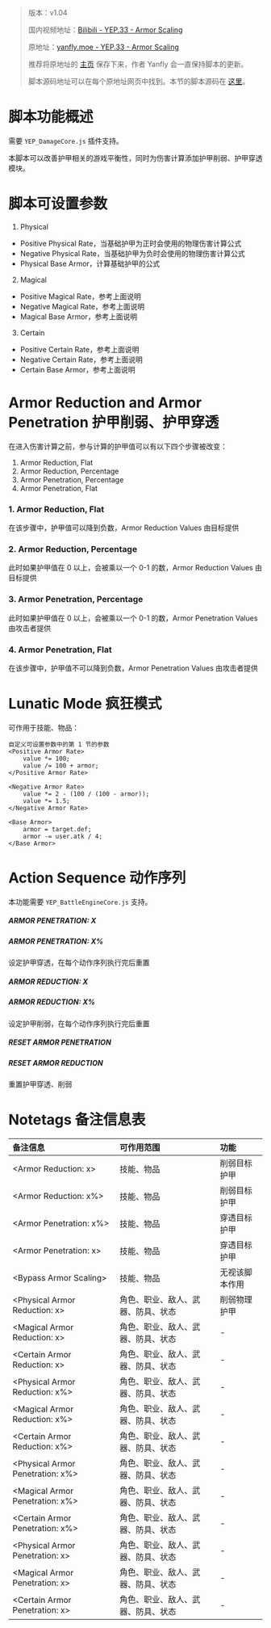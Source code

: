 > 版本：v1.04
>
> 国内视频地址：[Bilibili - YEP.33 - Armor Scaling](https://www.bilibili.com/video/av3174787/#page=38)
>
> 原地址：[yanfly.moe - YEP.33 - Armor Scaling](http://yanfly.moe/2015/11/28/yep-33-armor-scaling/)
> 
> 推荐将原地址的 [主页](http://yanfly.moe/yep/) 保存下来，作者 Yanfly 会一直保持脚本的更新。
> 
> 脚本源码地址可以在每个原地址网页中找到。本节的脚本源码在 [这里](https://www.dropbox.com/s/sjnrqjmpozlf1jb/YEP_X_ArmorScaling.js?dl=0)。

# 脚本功能概述

需要 `YEP_DamageCore.js` 插件支持。

本脚本可以改善护甲相关的游戏平衡性，同时为伤害计算添加护甲削弱、护甲穿透模块。

# 脚本可设置参数

1. Physical

- Positive Physical Rate，当基础护甲为正时会使用的物理伤害计算公式
- Negative Physical Rate，当基础护甲为负时会使用的物理伤害计算公式
- Physical Base Armor，计算基础护甲的公式

2. Magical

- Positive Magical Rate，参考上面说明
- Negative Magical Rate，参考上面说明
- Magical Base Armor，参考上面说明

3. Certain

- Positive Certain Rate，参考上面说明
- Negative Certain Rate，参考上面说明
- Certain Base Armor，参考上面说明

# Armor Reduction and Armor Penetration 护甲削弱、护甲穿透

在进入伤害计算之前，参与计算的护甲值可以有以下四个步骤被改变：

1. Armor Reduction, Flat
2. Armor Reduction, Percentage
3. Armor Penetration, Percentage
4. Armor Penetration, Flat

### 1. Armor Reduction, Flat

在该步骤中，护甲值可以降到负数，Armor Reduction Values 由目标提供

### 2. Armor Reduction, Percentage

此时如果护甲值在 0 以上，会被乘以一个 0-1 的数，Armor Reduction Values 由目标提供

### 3. Armor Penetration, Percentage

此时如果护甲值在 0 以上，会被乘以一个 0-1 的数，Armor Penetration Values 由攻击者提供

### 4. Armor Penetration, Flat

在该步骤中，护甲值不可以降到负数，Armor Penetration Values 由攻击者提供

# Lunatic Mode 疯狂模式

可作用于技能、物品：
```
自定义可设置参数中的第 1 节的参数
<Positive Armor Rate>
    value *= 100;
    value /= 100 + armor;
</Positive Armor Rate>

<Negative Armor Rate>
    value *= 2 - (100 / (100 - armor));
    value *= 1.5;
</Negative Armor Rate>

<Base Armor>
    armor = target.def;
    armor -= user.atk / 4;
</Base Armor>
```

# Action Sequence 动作序列

本功能需要 `YEP_BattleEngineCore.js` 支持。

##### ARMOR PENETRATION: X
##### ARMOR PENETRATION: X%

设定护甲穿透，在每个动作序列执行完后重置

##### ARMOR REDUCTION: X
##### ARMOR REDUCTION: X%

设定护甲削弱，在每个动作序列执行完后重置

##### RESET ARMOR PENETRATION
##### RESET ARMOR REDUCTION

重置护甲穿透、削弱

# Notetags 备注信息表

备注信息|可作用范围|功能
:-|:-|:-
&lt;Armor Reduction: x>|技能、物品|削弱目标护甲
&lt;Armor Reduction: x%>|技能、物品|削弱目标护甲
&lt;Armor Penetration: x%>|技能、物品|穿透目标护甲
&lt;Armor Penetration: x>|技能、物品|穿透目标护甲
&lt;Bypass Armor Scaling>|技能、物品|无视该脚本作用
&lt;Physical Armor Reduction: x>|角色、职业、敌人、武器、防具、状态|削弱物理护甲
&lt;Magical Armor Reduction: x>|角色、职业、敌人、武器、防具、状态|-
&lt;Certain Armor Reduction: x>|角色、职业、敌人、武器、防具、状态|-
&lt;Physical Armor Reduction: x%>|角色、职业、敌人、武器、防具、状态|-
&lt;Magical Armor Reduction: x%>|角色、职业、敌人、武器、防具、状态|-
&lt;Certain Armor Reduction: x%>|角色、职业、敌人、武器、防具、状态|-
&lt;Physical Armor Penetration: x%>|角色、职业、敌人、武器、防具、状态|-
&lt;Magical Armor Penetration: x%>|角色、职业、敌人、武器、防具、状态|-
&lt;Certain Armor Penetration: x%>|角色、职业、敌人、武器、防具、状态|-
&lt;Physical Armor Penetration: x>|角色、职业、敌人、武器、防具、状态|-
&lt;Magical Armor Penetration: x>|角色、职业、敌人、武器、防具、状态|-
&lt;Certain Armor Penetration: x>|角色、职业、敌人、武器、防具、状态|-
